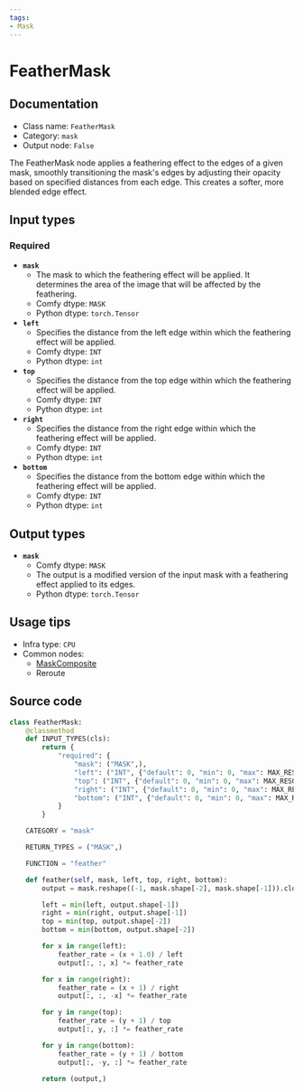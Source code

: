 ```yaml
---
tags:
- Mask
---
```


# FeatherMask
## Documentation
- Class name: `FeatherMask`
- Category: `mask`
- Output node: `False`

The FeatherMask node applies a feathering effect to the edges of a given mask, smoothly transitioning the mask's edges by adjusting their opacity based on specified distances from each edge. This creates a softer, more blended edge effect.
## Input types
### Required
- **`mask`**
    - The mask to which the feathering effect will be applied. It determines the area of the image that will be affected by the feathering.
    - Comfy dtype: `MASK`
    - Python dtype: `torch.Tensor`
- **`left`**
    - Specifies the distance from the left edge within which the feathering effect will be applied.
    - Comfy dtype: `INT`
    - Python dtype: `int`
- **`top`**
    - Specifies the distance from the top edge within which the feathering effect will be applied.
    - Comfy dtype: `INT`
    - Python dtype: `int`
- **`right`**
    - Specifies the distance from the right edge within which the feathering effect will be applied.
    - Comfy dtype: `INT`
    - Python dtype: `int`
- **`bottom`**
    - Specifies the distance from the bottom edge within which the feathering effect will be applied.
    - Comfy dtype: `INT`
    - Python dtype: `int`
## Output types
- **`mask`**
    - Comfy dtype: `MASK`
    - The output is a modified version of the input mask with a feathering effect applied to its edges.
    - Python dtype: `torch.Tensor`
## Usage tips
- Infra type: `CPU`
- Common nodes:
    - [MaskComposite](../../Comfy/Nodes/MaskComposite.md)
    - Reroute



## Source code
```python
class FeatherMask:
    @classmethod
    def INPUT_TYPES(cls):
        return {
            "required": {
                "mask": ("MASK",),
                "left": ("INT", {"default": 0, "min": 0, "max": MAX_RESOLUTION, "step": 1}),
                "top": ("INT", {"default": 0, "min": 0, "max": MAX_RESOLUTION, "step": 1}),
                "right": ("INT", {"default": 0, "min": 0, "max": MAX_RESOLUTION, "step": 1}),
                "bottom": ("INT", {"default": 0, "min": 0, "max": MAX_RESOLUTION, "step": 1}),
            }
        }

    CATEGORY = "mask"

    RETURN_TYPES = ("MASK",)

    FUNCTION = "feather"

    def feather(self, mask, left, top, right, bottom):
        output = mask.reshape((-1, mask.shape[-2], mask.shape[-1])).clone()

        left = min(left, output.shape[-1])
        right = min(right, output.shape[-1])
        top = min(top, output.shape[-2])
        bottom = min(bottom, output.shape[-2])

        for x in range(left):
            feather_rate = (x + 1.0) / left
            output[:, :, x] *= feather_rate

        for x in range(right):
            feather_rate = (x + 1) / right
            output[:, :, -x] *= feather_rate

        for y in range(top):
            feather_rate = (y + 1) / top
            output[:, y, :] *= feather_rate

        for y in range(bottom):
            feather_rate = (y + 1) / bottom
            output[:, -y, :] *= feather_rate

        return (output,)

```

